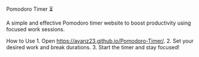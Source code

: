 Pomodoro Timer ⏳

A simple and effective Pomodoro timer website to boost productivity using focused work sessions.

How to Use
	1.	Open https://ayanz23.github.io/Pomodoro-Timer/.
	2.	Set your desired work and break durations.
	3.	Start the timer and stay focused!
